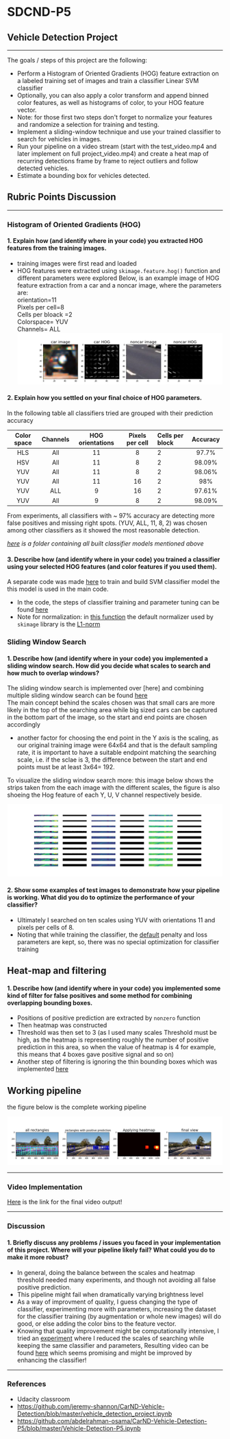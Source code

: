 # SDCND-P5
## **Vehicle Detection Project**
---
The goals / steps of this project are the following:

* Perform a Histogram of Oriented Gradients (HOG) feature extraction on a labeled training set of images and train a classifier Linear SVM classifier
* Optionally, you can also apply a color transform and append binned color features, as well as histograms of color, to your HOG feature vector. 
* Note: for those first two steps don't forget to normalize your features and randomize a selection for training and testing.
* Implement a sliding-window technique and use your trained classifier to search for vehicles in images.
* Run your pipeline on a video stream (start with the test_video.mp4 and later implement on full project_video.mp4) and create a heat map of recurring detections frame by frame to reject outliers and follow detected vehicles.
* Estimate a bounding box for vehicles detected.

[//]: # (Image References)
[image1]: ./figures_for_MD/HOG_visualize.jpg
[image2]: ./figures_for_MD/processing_pipeline.jpg
[image3]: ./figures_for_MD/Channels_patches_HOG.jpg


## Rubric Points Discussion  
---
### Histogram of Oriented Gradients (HOG)

#### 1. Explain how (and identify where in your code) you extracted HOG features from the training images.
* training images were first read and loaded 
* HOG features were extracted using `skimage.feature.hog()` function and different parameters were explored 
Below, is an example image of HOG feature extraction from a car and a noncar image, where the parameters are:  
orientation=11  
Pixels per cell=8  
Cells per bloack =2   
Colorspace= YUV  
Channels= ALL  
![alt text][image1]



#### 2. Explain how you settled on your final choice of HOG parameters.

In the following table all classifiers tried are grouped with their prediction accuracy

|Color space| 	Channels | HOG orientations|	Pixels per cell|	Cells per block|	Accuracy|
|:----------:|:-----------:|:--------------:|:--------------:|:---------|:---------:|
|HLS|	All|	11	|8	|2|	97.7%|
|HSV|	All|	11|	8	|2	|98.09%|
|YUV|	All|	11|	8|	2|	98.06%|
|YUV|	All|	11|	16|	2|	98%|
|YUV|	ALL|	9	|16|	2|	97.61%|
|YUV|	All|	9	|8	|2|	98.09%|

From experiments, all classifiers with ~ 97% accuracy are detecting more false positives and missing right spots. (YUV, ALL, 11, 8, 2) was chosen among other classifiers as it showed the most reasonable detection.  

*[here](https://github.com/verena-yacoub/SDCND-P5/tree/master/classifiers-ToMb) is a folder containing all built classifier models mentioned above*

#### 3. Describe how (and identify where in your code) you trained a classifier using your selected HOG features (and color features if you used them).

A separate code was made [here]() to train and build SVM classifier model the this model is used in the main code. 
* In the code, the steps of classifier training and parameter tuning can be found [here]() 
* Note for normalization: in [this function]() the default normalizer used by `skimage` library is the [L1-norm](http://scikit-image.org/docs/dev/api/skimage.feature.html#skimage.feature.hog)  


### Sliding Window Search

#### 1. Describe how (and identify where in your code) you implemented a sliding window search.  How did you decide what scales to search and how much to overlap windows?

The sliding window search is implemented over [here] and combining multiple sliding window search can be found [here]()   
The main concept behind the scales chosen was that small cars are more likely in the top of the searching area while big sized cars can be captured in the bottom part of the image, so the start and end points are chosen accordingly 
  * another factor for choosing the end point in the Y axis is the scaling, as our original training image were 64x64 and that is the default sampling rate, it is important to have a suitable endpoint matching the searching scale, i.e. if the sclae is 3, the difference between the start and end points must be at least 3x64= 192.  
  
To visualize the sliding window search more: this image below shows the strips taken from the each image with the different scales, the figure is also shoeing the Hog feature of each  Y, U, V channel respectively beside. 

![alt text][image3]

#### 2. Show some examples of test images to demonstrate how your pipeline is working.  What did you do to optimize the performance of your classifier?

* Ultimately I searched on ten scales using YUV with orientations 11 and pixels per cells of 8. 
 * Noting that while training the classifier, the [default](http://scikit-learn.org/stable/modules/generated/sklearn.svm.LinearSVC.html) penalty and loss parameters are kept, so, there was no special optimization for classifier training 

## Heat-map and filtering  
#### 1. Describe how (and identify where in your code) you implemented some kind of filter for false positives and some method for combining overlapping bounding boxes.

* Positions of positive prediction are extracted by `nonzero` function  
* Then heatmap was constructed 
* Threshold was then set to 3 (as I used many scales Threshold must be high, as the heatmap is representing roughly the number of positive prediction in this area, so when the value of heatmap is 4 for example, this means that 4 boxes gave positive signal and so on)
* Another step of filtering is ignoring the thin bounding boxes which was implemented [here]()


## Working pipeline  
the figure below is the complete working pipeline 

![alt text][image2]

---
### Video Implementation  
[Here]() is the link for the final video output!

---

### Discussion

#### 1. Briefly discuss any problems / issues you faced in your implementation of this project.  Where will your pipeline likely fail?  What could you do to make it more robust?

* In general, doing the balance between the scales and heatmap threshold needed many experiments, and though not avoiding all false positive prediction. 
* This pipeline might fail when dramatically varying brightness level
* As a way of improvment of quality, I guess changing the type of classifier, experimenting more with parameters, increasing the dataset for the classifier training (by augmentation or whole new images) will do good, or else adding the color bins to the feature vector. 
* Knowing that quality improvement might be computationally intensive, I tried an [experiment]() where I reduced the scales of searching while keeping the same classifier and parameters, Resulting video can be found [here]() which seems promising and might be improved by enhancing the classifier!   
---
### References  
* Udacity classroom 
* https://github.com/jeremy-shannon/CarND-Vehicle-Detection/blob/master/vehicle_detection_project.ipynb
* https://github.com/abdelrahman-osama/CarND-Vehicle-Detection-P5/blob/master/Vehicle-Detection-P5.ipynb
